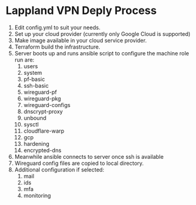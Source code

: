 # Lappland VPN Deply Process

1. Edit config.yml to suit your needs.
2. Set up your cloud provider (currently only Google Cloud is supported)
3. Make image available in your cloud service provider.
3. Terraform build the infrastructure.
4. Server boots up and runs ansible script to configure the machine role run are:
    1. users
    2. system
    3. pf-basic
    4. ssh-basic
    5. wireguard-pf
    6. wireguard-pkg
    7. wireguard-configs
    8. dnscrypt-proxy
    9. unbound
    10. sysctl
    11. cloudflare-warp
    12. gcp
    13. hardening
    14. encrypted-dns
5. Meanwhile ansible connects to server once ssh is available
6. Wireguard config files are copied to local directory.
6. Additional configuration if selected:
    1. mail
    2. ids
    3. mfa
    4. monitoring
